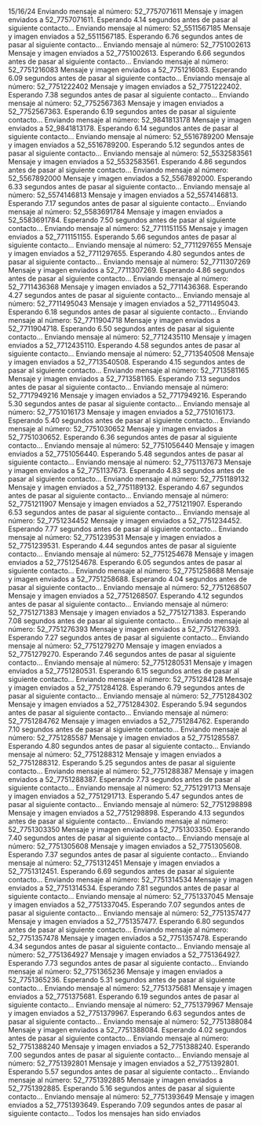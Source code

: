 15/16/24
Enviando mensaje al número: 52_7757071611
Mensaje y imagen enviados a 52_7757071611.
Esperando 4.14 segundos antes de pasar al siguiente contacto...
Enviando mensaje al número: 52_5511567185
Mensaje y imagen enviados a 52_5511567185.
Esperando 6.76 segundos antes de pasar al siguiente contacto...
Enviando mensaje al número: 52_7751002613
Mensaje y imagen enviados a 52_7751002613.
Esperando 6.66 segundos antes de pasar al siguiente contacto...
Enviando mensaje al número: 52_7751216083
Mensaje y imagen enviados a 52_7751216083.
Esperando 6.09 segundos antes de pasar al siguiente contacto...
Enviando mensaje al número: 52_7751222402
Mensaje y imagen enviados a 52_7751222402.
Esperando 7.38 segundos antes de pasar al siguiente contacto...
Enviando mensaje al número: 52_7752567363
Mensaje y imagen enviados a 52_7752567363.
Esperando 6.19 segundos antes de pasar al siguiente contacto...
Enviando mensaje al número: 52_9841813178
Mensaje y imagen enviados a 52_9841813178.
Esperando 6.14 segundos antes de pasar al siguiente contacto...
Enviando mensaje al número: 52_5516789200
Mensaje y imagen enviados a 52_5516789200.
Esperando 5.12 segundos antes de pasar al siguiente contacto...
Enviando mensaje al número: 52_5532583561
Mensaje y imagen enviados a 52_5532583561.
Esperando 4.86 segundos antes de pasar al siguiente contacto...
Enviando mensaje al número: 52_5567892000
Mensaje y imagen enviados a 52_5567892000.
Esperando 6.33 segundos antes de pasar al siguiente contacto...
Enviando mensaje al número: 52_5574146813
Mensaje y imagen enviados a 52_5574146813.
Esperando 7.17 segundos antes de pasar al siguiente contacto...
Enviando mensaje al número: 52_5583691784
Mensaje y imagen enviados a 52_5583691784.
Esperando 7.50 segundos antes de pasar al siguiente contacto...
Enviando mensaje al número: 52_7711151155
Mensaje y imagen enviados a 52_7711151155.
Esperando 5.66 segundos antes de pasar al siguiente contacto...
Enviando mensaje al número: 52_7711297655
Mensaje y imagen enviados a 52_7711297655.
Esperando 4.80 segundos antes de pasar al siguiente contacto...
Enviando mensaje al número: 52_7711307269
Mensaje y imagen enviados a 52_7711307269.
Esperando 4.86 segundos antes de pasar al siguiente contacto...
Enviando mensaje al número: 52_7711436368
Mensaje y imagen enviados a 52_7711436368.
Esperando 4.27 segundos antes de pasar al siguiente contacto...
Enviando mensaje al número: 52_7711495043
Mensaje y imagen enviados a 52_7711495043.
Esperando 6.18 segundos antes de pasar al siguiente contacto...
Enviando mensaje al número: 52_7711904718
Mensaje y imagen enviados a 52_7711904718.
Esperando 6.50 segundos antes de pasar al siguiente contacto...
Enviando mensaje al número: 52_7712435110
Mensaje y imagen enviados a 52_7712435110.
Esperando 4.58 segundos antes de pasar al siguiente contacto...
Enviando mensaje al número: 52_7713540508
Mensaje y imagen enviados a 52_7713540508.
Esperando 4.15 segundos antes de pasar al siguiente contacto...
Enviando mensaje al número: 52_7713581165
Mensaje y imagen enviados a 52_7713581165.
Esperando 7.13 segundos antes de pasar al siguiente contacto...
Enviando mensaje al número: 52_7717949216
Mensaje y imagen enviados a 52_7717949216.
Esperando 5.30 segundos antes de pasar al siguiente contacto...
Enviando mensaje al número: 52_7751016173
Mensaje y imagen enviados a 52_7751016173.
Esperando 5.40 segundos antes de pasar al siguiente contacto...
Enviando mensaje al número: 52_7751030652
Mensaje y imagen enviados a 52_7751030652.
Esperando 6.36 segundos antes de pasar al siguiente contacto...
Enviando mensaje al número: 52_7751056440
Mensaje y imagen enviados a 52_7751056440.
Esperando 5.48 segundos antes de pasar al siguiente contacto...
Enviando mensaje al número: 52_7751137673
Mensaje y imagen enviados a 52_7751137673.
Esperando 4.83 segundos antes de pasar al siguiente contacto...
Enviando mensaje al número: 52_7751189132
Mensaje y imagen enviados a 52_7751189132.
Esperando 4.67 segundos antes de pasar al siguiente contacto...
Enviando mensaje al número: 52_7751211907
Mensaje y imagen enviados a 52_7751211907.
Esperando 6.53 segundos antes de pasar al siguiente contacto...
Enviando mensaje al número: 52_7751234452
Mensaje y imagen enviados a 52_7751234452.
Esperando 7.77 segundos antes de pasar al siguiente contacto...
Enviando mensaje al número: 52_7751239531
Mensaje y imagen enviados a 52_7751239531.
Esperando 4.44 segundos antes de pasar al siguiente contacto...
Enviando mensaje al número: 52_7751254678
Mensaje y imagen enviados a 52_7751254678.
Esperando 6.05 segundos antes de pasar al siguiente contacto...
Enviando mensaje al número: 52_7751258688
Mensaje y imagen enviados a 52_7751258688.
Esperando 4.04 segundos antes de pasar al siguiente contacto...
Enviando mensaje al número: 52_7751268507
Mensaje y imagen enviados a 52_7751268507.
Esperando 4.12 segundos antes de pasar al siguiente contacto...
Enviando mensaje al número: 52_7751271383
Mensaje y imagen enviados a 52_7751271383.
Esperando 7.08 segundos antes de pasar al siguiente contacto...
Enviando mensaje al número: 52_7751276393
Mensaje y imagen enviados a 52_7751276393.
Esperando 7.27 segundos antes de pasar al siguiente contacto...
Enviando mensaje al número: 52_7751279270
Mensaje y imagen enviados a 52_7751279270.
Esperando 7.46 segundos antes de pasar al siguiente contacto...
Enviando mensaje al número: 52_7751280531
Mensaje y imagen enviados a 52_7751280531.
Esperando 6.15 segundos antes de pasar al siguiente contacto...
Enviando mensaje al número: 52_7751284128
Mensaje y imagen enviados a 52_7751284128.
Esperando 6.79 segundos antes de pasar al siguiente contacto...
Enviando mensaje al número: 52_7751284302
Mensaje y imagen enviados a 52_7751284302.
Esperando 5.94 segundos antes de pasar al siguiente contacto...
Enviando mensaje al número: 52_7751284762
Mensaje y imagen enviados a 52_7751284762.
Esperando 7.10 segundos antes de pasar al siguiente contacto...
Enviando mensaje al número: 52_7751285587
Mensaje y imagen enviados a 52_7751285587.
Esperando 4.80 segundos antes de pasar al siguiente contacto...
Enviando mensaje al número: 52_7751288312
Mensaje y imagen enviados a 52_7751288312.
Esperando 5.25 segundos antes de pasar al siguiente contacto...
Enviando mensaje al número: 52_7751288387
Mensaje y imagen enviados a 52_7751288387.
Esperando 7.73 segundos antes de pasar al siguiente contacto...
Enviando mensaje al número: 52_7751291713
Mensaje y imagen enviados a 52_7751291713.
Esperando 5.47 segundos antes de pasar al siguiente contacto...
Enviando mensaje al número: 52_7751298898
Mensaje y imagen enviados a 52_7751298898.
Esperando 4.13 segundos antes de pasar al siguiente contacto...
Enviando mensaje al número: 52_7751303350
Mensaje y imagen enviados a 52_7751303350.
Esperando 7.40 segundos antes de pasar al siguiente contacto...
Enviando mensaje al número: 52_7751305608
Mensaje y imagen enviados a 52_7751305608.
Esperando 7.37 segundos antes de pasar al siguiente contacto...
Enviando mensaje al número: 52_7751312451
Mensaje y imagen enviados a 52_7751312451.
Esperando 6.69 segundos antes de pasar al siguiente contacto...
Enviando mensaje al número: 52_7751314534
Mensaje y imagen enviados a 52_7751314534.
Esperando 7.81 segundos antes de pasar al siguiente contacto...
Enviando mensaje al número: 52_7751337045
Mensaje y imagen enviados a 52_7751337045.
Esperando 7.07 segundos antes de pasar al siguiente contacto...
Enviando mensaje al número: 52_7751357477
Mensaje y imagen enviados a 52_7751357477.
Esperando 6.80 segundos antes de pasar al siguiente contacto...
Enviando mensaje al número: 52_7751357478
Mensaje y imagen enviados a 52_7751357478.
Esperando 4.34 segundos antes de pasar al siguiente contacto...
Enviando mensaje al número: 52_7751364927
Mensaje y imagen enviados a 52_7751364927.
Esperando 7.73 segundos antes de pasar al siguiente contacto...
Enviando mensaje al número: 52_7751365236
Mensaje y imagen enviados a 52_7751365236.
Esperando 5.31 segundos antes de pasar al siguiente contacto...
Enviando mensaje al número: 52_7751375681
Mensaje y imagen enviados a 52_7751375681.
Esperando 6.19 segundos antes de pasar al siguiente contacto...
Enviando mensaje al número: 52_7751379967
Mensaje y imagen enviados a 52_7751379967.
Esperando 6.63 segundos antes de pasar al siguiente contacto...
Enviando mensaje al número: 52_7751388084
Mensaje y imagen enviados a 52_7751388084.
Esperando 4.02 segundos antes de pasar al siguiente contacto...
Enviando mensaje al número: 52_7751388240
Mensaje y imagen enviados a 52_7751388240.
Esperando 7.00 segundos antes de pasar al siguiente contacto...
Enviando mensaje al número: 52_7751392801
Mensaje y imagen enviados a 52_7751392801.
Esperando 5.57 segundos antes de pasar al siguiente contacto...
Enviando mensaje al número: 52_7751392885
Mensaje y imagen enviados a 52_7751392885.
Esperando 5.16 segundos antes de pasar al siguiente contacto...
Enviando mensaje al número: 52_7751393649
Mensaje y imagen enviados a 52_7751393649.
Esperando 7.09 segundos antes de pasar al siguiente contacto...
Todos los mensajes han sido enviados